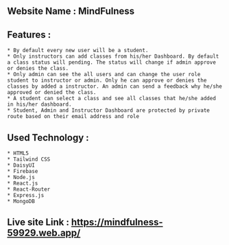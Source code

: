 ## Website Name : MindFulness

## Features : 
    * By default every new user will be a student.
    * Only instructors can add classes from his/her Dashboard. By default a class status will pending. The status will change if admin approve or denies the class. 
    * Only admin can see the all users and can change the user role student to instructor or admin. Only he can approve or denies the classes by added a instructor. An admin can send a feedback why he/she approved or denied the class.
    * A student can select a class and see all classes that he/she added in his/her dashboard.
    * Student, Admin and Instructor Dashboard are protected by private route based on their email address and role

## Used Technology : 
    * HTML5
    * Tailwind CSS
    * DaisyUI
    * Firebase
    * Node.js
    * React.js
    * React-Router
    * Express.js
    * MongoDB

## Live site Link : https://mindfulness-59929.web.app/

